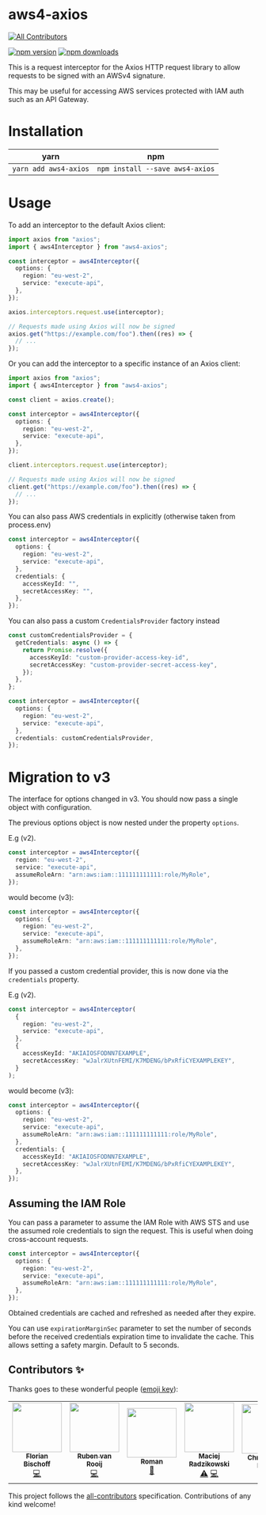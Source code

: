 # aws4-axios

<!-- ALL-CONTRIBUTORS-BADGE:START - Do not remove or modify this section -->

[![All Contributors](https://img.shields.io/badge/all_contributors-5-orange.svg?style=flat-square)](#contributors-)

<!-- ALL-CONTRIBUTORS-BADGE:END -->

[![npm version](https://img.shields.io/npm/v/aws4-axios.svg?style=flat-square)](https://www.npmjs.org/package/aws4-axios)
[![npm downloads](https://img.shields.io/npm/dm/aws4-axios.svg?style=flat-square)](http://npm-stat.com/charts.html?package=aws4-axios)

This is a request interceptor for the Axios HTTP request library to allow requests to be signed with an AWSv4 signature.

This may be useful for accessing AWS services protected with IAM auth such as an API Gateway.

# Installation

| yarn                  | npm                             |
| --------------------- | ------------------------------- |
| `yarn add aws4-axios` | `npm install --save aws4-axios` |

# Usage

To add an interceptor to the default Axios client:

```typescript
import axios from "axios";
import { aws4Interceptor } from "aws4-axios";

const interceptor = aws4Interceptor({
  options: {
    region: "eu-west-2",
    service: "execute-api",
  },
});

axios.interceptors.request.use(interceptor);

// Requests made using Axios will now be signed
axios.get("https://example.com/foo").then((res) => {
  // ...
});
```

Or you can add the interceptor to a specific instance of an Axios client:

```typescript
import axios from "axios";
import { aws4Interceptor } from "aws4-axios";

const client = axios.create();

const interceptor = aws4Interceptor({
  options: {
    region: "eu-west-2",
    service: "execute-api",
  },
});

client.interceptors.request.use(interceptor);

// Requests made using Axios will now be signed
client.get("https://example.com/foo").then((res) => {
  // ...
});
```

You can also pass AWS credentials in explicitly (otherwise taken from process.env)

```typescript
const interceptor = aws4Interceptor({
  options: {
    region: "eu-west-2",
    service: "execute-api",
  },
  credentials: {
    accessKeyId: "",
    secretAccessKey: "",
  },
});
```

You can also pass a custom `CredentialsProvider` factory instead

```typescript
const customCredentialsProvider = {
  getCredentials: async () => {
    return Promise.resolve({
      accessKeyId: "custom-provider-access-key-id",
      secretAccessKey: "custom-provider-secret-access-key",
    });
  },
};

const interceptor = aws4Interceptor({
  options: {
    region: "eu-west-2",
    service: "execute-api",
  },
  credentials: customCredentialsProvider,
});
```

# Migration to v3

The interface for options changed in v3. You should now pass a single object with configuration.

The previous options object is now nested under the property `options`.

E.g (v2).

```typescript
const interceptor = aws4Interceptor({
  region: "eu-west-2",
  service: "execute-api",
  assumeRoleArn: "arn:aws:iam::111111111111:role/MyRole",
});
```

would become (v3):

```typescript
const interceptor = aws4Interceptor({
  options: {
    region: "eu-west-2",
    service: "execute-api",
    assumeRoleArn: "arn:aws:iam::111111111111:role/MyRole",
  },
});
```

If you passed a custom credential provider, this is now done via the `credentials` property.

E.g (v2).

```typescript
const interceptor = aws4Interceptor(
  {
    region: "eu-west-2",
    service: "execute-api",
  },
  {
    accessKeyId: "AKIAIOSFODNN7EXAMPLE",
    secretAccessKey: "wJalrXUtnFEMI/K7MDENG/bPxRfiCYEXAMPLEKEY",
  }
);
```

would become (v3):

```typescript
const interceptor = aws4Interceptor({
  options: {
    region: "eu-west-2",
    service: "execute-api",
    assumeRoleArn: "arn:aws:iam::111111111111:role/MyRole",
  },
  credentials: {
    accessKeyId: "AKIAIOSFODNN7EXAMPLE",
    secretAccessKey: "wJalrXUtnFEMI/K7MDENG/bPxRfiCYEXAMPLEKEY",
  },
});
```

## Assuming the IAM Role

You can pass a parameter to assume the IAM Role with AWS STS
and use the assumed role credentials to sign the request.
This is useful when doing cross-account requests.

```typescript
const interceptor = aws4Interceptor({
  options: {
    region: "eu-west-2",
    service: "execute-api",
    assumeRoleArn: "arn:aws:iam::111111111111:role/MyRole",
  },
});
```

Obtained credentials are cached and refreshed as needed after they expire.

You can use `expirationMarginSec` parameter to set the number of seconds
before the received credentials expiration time to invalidate the cache.
This allows setting a safety margin. Default to 5 seconds.

## Contributors ✨

Thanks goes to these wonderful people ([emoji key](https://allcontributors.org/docs/en/emoji-key)):

<!-- ALL-CONTRIBUTORS-LIST:START - Do not remove or modify this section -->
<!-- prettier-ignore-start -->
<!-- markdownlint-disable -->
<table>
  <tr>
    <td align="center"><a href="https://github.com/florianbepunkt"><img src="https://avatars.githubusercontent.com/u/8314202?v=4?s=100" width="100px;" alt=""/><br /><sub><b>Florian Bischoff</b></sub></a><br /><a href="https://github.com/jamesmbourne/aws4-axios/commits?author=florianbepunkt" title="Code">💻</a></td>
    <td align="center"><a href="https://github.com/rubenvanrooij"><img src="https://avatars.githubusercontent.com/u/875349?v=4?s=100" width="100px;" alt=""/><br /><sub><b>Ruben van Rooij</b></sub></a><br /><a href="https://github.com/jamesmbourne/aws4-axios/commits?author=rubenvanrooij" title="Code">💻</a></td>
    <td align="center"><a href="https://www.ScaleLeap.com"><img src="https://avatars.githubusercontent.com/u/491247?v=4?s=100" width="100px;" alt=""/><br /><sub><b>Roman</b></sub></a><br /><a href="https://github.com/jamesmbourne/aws4-axios/pulls?q=is%3Apr+reviewed-by%3Amoltar" title="Reviewed Pull Requests">👀</a></td>
    <td align="center"><a href="http://betterdev.blog"><img src="https://avatars.githubusercontent.com/u/4042673?v=4?s=100" width="100px;" alt=""/><br /><sub><b>Maciej Radzikowski</b></sub></a><br /><a href="https://github.com/jamesmbourne/aws4-axios/commits?author=m-radzikowski" title="Tests">⚠️</a> <a href="https://github.com/jamesmbourne/aws4-axios/commits?author=m-radzikowski" title="Code">💻</a></td>
    <td align="center"><a href="https://www.ballpointcarrot.net"><img src="https://avatars.githubusercontent.com/u/96404?v=4?s=100" width="100px;" alt=""/><br /><sub><b>Christopher Kruse</b></sub></a><br /><a href="https://github.com/jamesmbourne/aws4-axios/commits?author=ballpointcarrot" title="Tests">⚠️</a></td>
  </tr>
</table>

<!-- markdownlint-restore -->
<!-- prettier-ignore-end -->

<!-- ALL-CONTRIBUTORS-LIST:END -->

This project follows the [all-contributors](https://github.com/all-contributors/all-contributors) specification. Contributions of any kind welcome!
